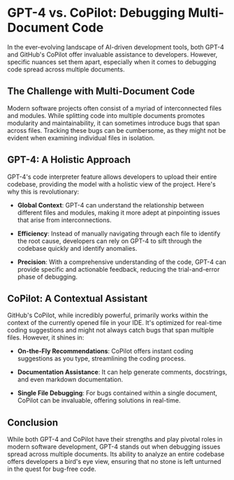 # GPT-4 vs. CoPilot: Debugging Multi-Document Code

In the ever-evolving landscape of AI-driven development tools, both GPT-4 and GitHub's CoPilot offer invaluable assistance to developers. However, specific nuances set them apart, especially when it comes to debugging code spread across multiple documents.

## The Challenge with Multi-Document Code

Modern software projects often consist of a myriad of interconnected files and modules. While splitting code into multiple documents promotes modularity and maintainability, it can sometimes introduce bugs that span across files. Tracking these bugs can be cumbersome, as they might not be evident when examining individual files in isolation.

## GPT-4: A Holistic Approach

GPT-4's code interpreter feature allows developers to upload their entire codebase, providing the model with a holistic view of the project. Here's why this is revolutionary:

- **Global Context**: GPT-4 can understand the relationship between different files and modules, making it more adept at pinpointing issues that arise from interconnections.

- **Efficiency**: Instead of manually navigating through each file to identify the root cause, developers can rely on GPT-4 to sift through the codebase quickly and identify anomalies.

- **Precision**: With a comprehensive understanding of the code, GPT-4 can provide specific and actionable feedback, reducing the trial-and-error phase of debugging.

## CoPilot: A Contextual Assistant

GitHub's CoPilot, while incredibly powerful, primarily works within the context of the currently opened file in your IDE. It's optimized for real-time coding suggestions and might not always catch bugs that span multiple files. However, it shines in:

- **On-the-Fly Recommendations**: CoPilot offers instant coding suggestions as you type, streamlining the coding process.

- **Documentation Assistance**: It can help generate comments, docstrings, and even markdown documentation.

- **Single File Debugging**: For bugs contained within a single document, CoPilot can be invaluable, offering solutions in real-time.

## Conclusion

While both GPT-4 and CoPilot have their strengths and play pivotal roles in modern software development, GPT-4 stands out when debugging issues spread across multiple documents. Its ability to analyze an entire codebase offers developers a bird's eye view, ensuring that no stone is left unturned in the quest for bug-free code.
